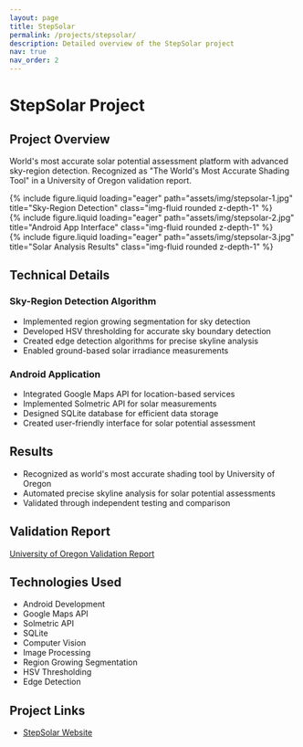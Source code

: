 ```yaml
---
layout: page
title: StepSolar
permalink: /projects/stepsolar/
description: Detailed overview of the StepSolar project
nav: true
nav_order: 2
---
```


# StepSolar Project

## Project Overview
World's most accurate solar potential assessment platform with advanced sky-region detection. Recognized as "The World's Most Accurate Shading Tool" in a University of Oregon validation report.

<div class="row">
    <div class="col-sm mt-3 mt-md-0">
        {% include figure.liquid loading="eager" path="assets/img/stepsolar-1.jpg" title="Sky-Region Detection" class="img-fluid rounded z-depth-1" %}
    </div>
    <div class="col-sm mt-3 mt-md-0">
        {% include figure.liquid loading="eager" path="assets/img/stepsolar-2.jpg" title="Android App Interface" class="img-fluid rounded z-depth-1" %}
    </div>
    <div class="col-sm mt-3 mt-md-0">
        {% include figure.liquid loading="eager" path="assets/img/stepsolar-3.jpg" title="Solar Analysis Results" class="img-fluid rounded z-depth-1" %}
    </div>
</div>

## Technical Details

### Sky-Region Detection Algorithm
- Implemented region growing segmentation for sky detection
- Developed HSV thresholding for accurate sky boundary detection
- Created edge detection algorithms for precise skyline analysis
- Enabled ground-based solar irradiance measurements

### Android Application
- Integrated Google Maps API for location-based services
- Implemented Solmetric API for solar measurements
- Designed SQLite database for efficient data storage
- Created user-friendly interface for solar potential assessment

## Results
- Recognized as world's most accurate shading tool by University of Oregon
- Automated precise skyline analysis for solar potential assessments
- Validated through independent testing and comparison

## Validation Report
[University of Oregon Validation Report](https://steprobotics.com/wp-content/uploads/2019/06/Step-Robotics-Univ-of-Oregon-comparison-report.pdf)

## Technologies Used
- Android Development
- Google Maps API
- Solmetric API
- SQLite
- Computer Vision
- Image Processing
- Region Growing Segmentation
- HSV Thresholding
- Edge Detection

## Project Links
- [StepSolar Website](https://steprobotics.com/) 